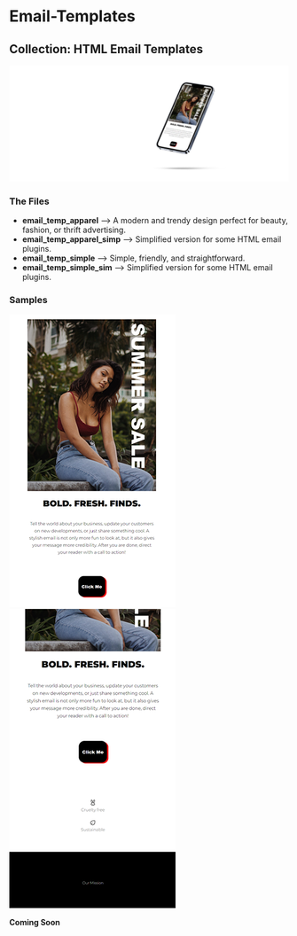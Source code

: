# Email-Templates

## Collection: HTML Email Templates
![email_temp_apparel](img/smartmockups_m30nyhbi.jpg)
### The Files

- **email_temp_apparel** --> A modern and trendy design perfect for beauty, fashion, or thrift advertising.
- **email_temp_apparel_simp** --> Simplified version for some HTML email plugins. 
- **email_temp_simple** --> Simple, friendly, and straightforward. 
- **email_temp_simple_sim** --> Simplified version for some HTML email plugins. 


### Samples
![email_temp_apparel](img/sample.png)  ![email_temp_apparel](img/sample_2.png)

**Coming Soon**
